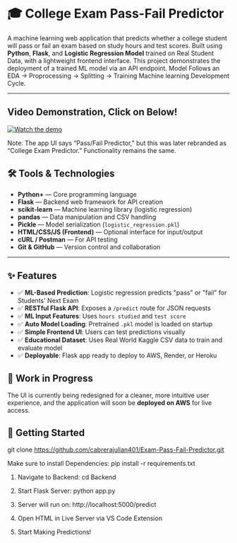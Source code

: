# 🎓 College Exam Pass-Fail Predictor

A machine learning web application that predicts whether a college student will pass or fail an exam based on study hours and test scores. Built using **Python**, **Flask**, and **Logistic Regression Model** trained on Real Student Data, with a lightweight frontend interface. This project demonstrates the deployment of a trained ML model via an API endpoint. Model Follows an EDA -> Proprocessing -> Splitting -> Training Machine learning Development Cycle.

---

## Video Demonstration, Click on Below!
[![Watch the demo](https://img.youtube.com/vi/k4eLYwIIkSg/0.jpg)](https://youtu.be/k4eLYwIIkSg)


Note: The app UI says “Pass/Fail Predictor,” but this was later rebranded as “College Exam Predictor.” Functionality remains the same.

## 🛠️ Tools & Technologies

- **Python+** — Core programming language  
- **Flask** — Backend web framework for API creation  
- **scikit-learn** — Machine learning library (logistic regression)  
- **pandas** — Data manipulation and CSV handling   
- **Pickle** — Model serialization (`logistic_regression.pkl`)  
- **HTML/CSS/JS (Frontend)** — Optional interface for input/output  
- **cURL / Postman** — For API testing  
- **Git & GitHub** — Version control and collaboration  

---

## ✨ Features

- ✅ **ML-Based Prediction**: Logistic regression predicts "pass" or "fail" for Students' Next Exam
- ✅ **RESTful Flask API**: Exposes a `/predict` route for JSON requests
- ✅ **ML Input Features**: Uses `hours studied` and `test score`
- ✅ **Auto Model Loading**: Pretrained `.pkl` model is loaded on startup
- ✅ **Simple Frontend UI**: Users can test predictions visually
- ✅ **Educational Dataset**: Uses Real World Kaggle CSV data to train and evaluate model
- ✅ **Deployable**: Flask app ready to deploy to AWS, Render, or Heroku


## 🚧 Work in Progress 

The UI is currently being redesigned for a cleaner, more intuitive user experience, and the application will soon be **deployed on AWS** for live access.

## 🚀 Getting Started

git clone https://github.com/cabrerajulian401/Exam-Pass-Fail-Predictor.git

Make sure to install Dependencies: pip install -r requirements.txt


1. Navigate to Backend: cd Backend

2. Start Flask Server: python app.py

3. Server will run on: http://localhost:5000/predict

4. Open HTML in Live Server via VS Code Extension

5. Start Making Predictions! 
